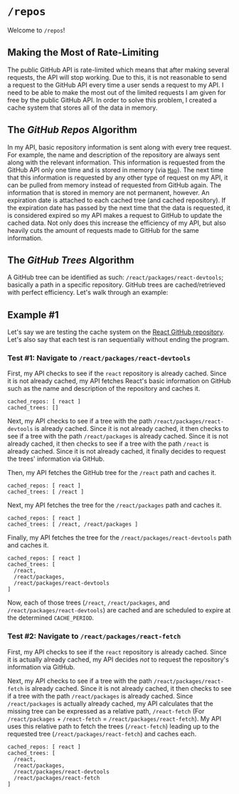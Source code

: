 # `/repos`

Welcome to `/repos`!

## Making the Most of Rate-Limiting

The public GitHub API is rate-limited which means that after making several requests, the API will stop working.
Due to this, it is not reasonable to send a request to the GitHub API every time a user sends a request to my API.
I need to be able to make the most out of the limited requests I am given for free by the public GitHub API.
In order to solve this problem, I created a cache system that stores all of the data in memory.

## The *GitHub Repos* Algorithm

In my API, basic repository information is sent along with every tree request.
For example, the name and description of the repository are always sent along with the relevant information.
This information is requested from the GitHub API only one time and is stored in memory (via [`Map`](https://developer.mozilla.org/en-US/docs/Web/JavaScript/Reference/Global_Objects/Map)).
The next time that this information is requested by any other type of request on my API, it can be pulled from memory instead of requested from GitHub again.
The information that is stored in memory are not permanent, however.
An expiration date is attached to each cached tree (and cached repository).
If the expiration date has passed by the next time that the data is requested, it is considered expired so my API makes a request to GitHub to update the cached data.
Not only does this increase the efficiency of my API, but also heavily cuts the amount of requests made to GitHub for the same information.

## The *GitHub Trees* Algorithm

A GitHub tree can be identified as such: `/react/packages/react-devtools`; basically a path in a specific repository.
GitHub trees are cached/retrieved with perfect efficiency.
Let's walk through an example:

## Example #1

Let's say we are testing the cache system on the [React GitHub repository](https://github.com/facebook/react/).
Let's also say that each test is ran sequentially without ending the program.

### Test #1: Navigate to `/react/packages/react-devtools`

First, my API checks to see if the `react` repository is already cached.
Since it is not already cached, my API fetches React's basic information on GitHub such as the name and description of the repository and caches it.

```
cached_repos: [ react ]
cached_trees: []
```

Next, my API checks to see if a tree with the path `/react/packages/react-devtools` is already cached.
Since it is not already cached, it then checks to see if a tree with the path `/react/packages` is already cached.
Since it is not already cached, it then checks to see if a tree with the path `/react` is already cached.
Since it is not already cached, it finally decides to request the trees' information via GitHub.

Then, my API fetches the GitHub tree for the `/react` path and caches it.

```
cached_repos: [ react ]
cached_trees: [ /react ]
```

Next, my API fetches the tree for the `/react/packages` path and caches it.

```
cached_repos: [ react ]
cached_trees: [ /react, /react/packages ]
```

Finally, my API fetches the tree for the `/react/packages/react-devtools` path and caches it.

```
cached_repos: [ react ]
cached_trees: [
  /react,
  /react/packages,
  /react/packages/react-devtools
]
```

Now, each of those trees (`/react`, `/react/packages`, and `/react/packages/react-devtools`) are cached and are scheduled to expire at the determined `CACHE_PERIOD`.

### Test #2: Navigate to `/react/packages/react-fetch`

First, my API checks to see if the `react` repository is already cached.
Since it is actually already cached, my API decides *not* to request the repository's information via GitHub.

Next, my API checks to see if a tree with the path `/react/packages/react-fetch` is already cached.
Since it is not already cached, it then checks to see if a tree with the path `/react/packages` is already cached.
Since `/react/packages` is actually already cached, my API calculates that the missing tree can be expressed as a relative path, `/react-fetch` (For `/react/packages` + `/react-fetch` = `/react/packages/react-fetch`).
My API uses this relative path to fetch the trees (`/react-fetch`) leading up to the requested tree (`/react/packages/react-fetch`) and caches each.

```
cached_repos: [ react ]
cached_trees: [
  /react,
  /react/packages,
  /react/packages/react-devtools
  /react/packages/react-fetch
]
```